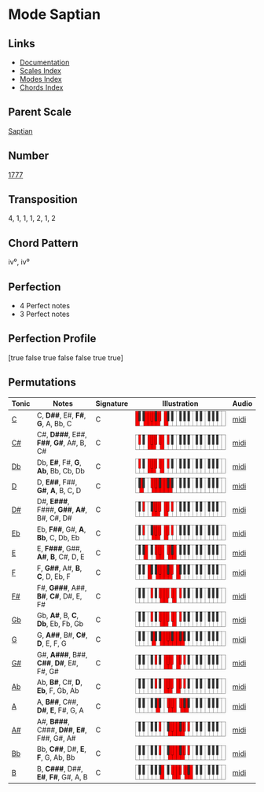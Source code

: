 # Mode Saptian

## Links

- [Documentation](README.md)
- [Scales Index](Scales.md)
- [Modes Index](Modes.md)
- [Chords Index](Chords.md)

## Parent Scale

[Saptian](ScaleSaptian.md)

## Number

[1777](https://ianring.com/musictheory/scales/1777)

## Transposition

4, 1, 1, 1, 2, 1, 2

## Chord Pattern

iv⁰, iv⁰

## Perfection

- 4 Perfect notes
- 3 Perfect notes

## Perfection Profile

[true false true false false true true]

## Permutations

| Tonic | Notes | Signature | Illustration | Audio |
|-------|-------|-----------|--------------|-------|
| [C](ModeCNaturalSaptian.md) | C, **D##**, E#, **F#**, **G**, A, Bb, C | C | ![CNaturalSaptian](ModeCNaturalSaptian.png) | [midi](https://github.com/edipermadi/music/blob/main/docs/ModeCNaturalSaptian.mid?raw=true) |
| [C#](ModeCSharpSaptian.md) | C#, **D###**, E##, **F##**, **G#**, A#, B, C# | C | ![CSharpSaptian](ModeCSharpSaptian.png) | [midi](https://github.com/edipermadi/music/blob/main/docs/ModeCSharpSaptian.mid?raw=true) |
| [Db](ModeDFlatSaptian.md) | Db, **E#**, F#, **G**, **Ab**, Bb, Cb, Db | C | ![DFlatSaptian](ModeDFlatSaptian.png) | [midi](https://github.com/edipermadi/music/blob/main/docs/ModeDFlatSaptian.mid?raw=true) |
| [D](ModeDNaturalSaptian.md) | D, **E##**, F##, **G#**, **A**, B, C, D | C | ![DNaturalSaptian](ModeDNaturalSaptian.png) | [midi](https://github.com/edipermadi/music/blob/main/docs/ModeDNaturalSaptian.mid?raw=true) |
| [D#](ModeDSharpSaptian.md) | D#, **E###**, F###, **G##**, **A#**, B#, C#, D# | C | ![DSharpSaptian](ModeDSharpSaptian.png) | [midi](https://github.com/edipermadi/music/blob/main/docs/ModeDSharpSaptian.mid?raw=true) |
| [Eb](ModeEFlatSaptian.md) | Eb, **F##**, G#, **A**, **Bb**, C, Db, Eb | C | ![EFlatSaptian](ModeEFlatSaptian.png) | [midi](https://github.com/edipermadi/music/blob/main/docs/ModeEFlatSaptian.mid?raw=true) |
| [E](ModeENaturalSaptian.md) | E, **F###**, G##, **A#**, **B**, C#, D, E | C | ![ENaturalSaptian](ModeENaturalSaptian.png) | [midi](https://github.com/edipermadi/music/blob/main/docs/ModeENaturalSaptian.mid?raw=true) |
| [F](ModeFNaturalSaptian.md) | F, **G##**, A#, **B**, **C**, D, Eb, F | C | ![FNaturalSaptian](ModeFNaturalSaptian.png) | [midi](https://github.com/edipermadi/music/blob/main/docs/ModeFNaturalSaptian.mid?raw=true) |
| [F#](ModeFSharpSaptian.md) | F#, **G###**, A##, **B#**, **C#**, D#, E, F# | C | ![FSharpSaptian](ModeFSharpSaptian.png) | [midi](https://github.com/edipermadi/music/blob/main/docs/ModeFSharpSaptian.mid?raw=true) |
| [Gb](ModeGFlatSaptian.md) | Gb, **A#**, B, **C**, **Db**, Eb, Fb, Gb | C | ![GFlatSaptian](ModeGFlatSaptian.png) | [midi](https://github.com/edipermadi/music/blob/main/docs/ModeGFlatSaptian.mid?raw=true) |
| [G](ModeGNaturalSaptian.md) | G, **A##**, B#, **C#**, **D**, E, F, G | C | ![GNaturalSaptian](ModeGNaturalSaptian.png) | [midi](https://github.com/edipermadi/music/blob/main/docs/ModeGNaturalSaptian.mid?raw=true) |
| [G#](ModeGSharpSaptian.md) | G#, **A###**, B##, **C##**, **D#**, E#, F#, G# | C | ![GSharpSaptian](ModeGSharpSaptian.png) | [midi](https://github.com/edipermadi/music/blob/main/docs/ModeGSharpSaptian.mid?raw=true) |
| [Ab](ModeAFlatSaptian.md) | Ab, **B#**, C#, **D**, **Eb**, F, Gb, Ab | C | ![AFlatSaptian](ModeAFlatSaptian.png) | [midi](https://github.com/edipermadi/music/blob/main/docs/ModeAFlatSaptian.mid?raw=true) |
| [A](ModeANaturalSaptian.md) | A, **B##**, C##, **D#**, **E**, F#, G, A | C | ![ANaturalSaptian](ModeANaturalSaptian.png) | [midi](https://github.com/edipermadi/music/blob/main/docs/ModeANaturalSaptian.mid?raw=true) |
| [A#](ModeASharpSaptian.md) | A#, **B###**, C###, **D##**, **E#**, F##, G#, A# | C | ![ASharpSaptian](ModeASharpSaptian.png) | [midi](https://github.com/edipermadi/music/blob/main/docs/ModeASharpSaptian.mid?raw=true) |
| [Bb](ModeBFlatSaptian.md) | Bb, **C##**, D#, **E**, **F**, G, Ab, Bb | C | ![BFlatSaptian](ModeBFlatSaptian.png) | [midi](https://github.com/edipermadi/music/blob/main/docs/ModeBFlatSaptian.mid?raw=true) |
| [B](ModeBNaturalSaptian.md) | B, **C###**, D##, **E#**, **F#**, G#, A, B | C | ![BNaturalSaptian](ModeBNaturalSaptian.png) | [midi](https://github.com/edipermadi/music/blob/main/docs/ModeBNaturalSaptian.mid?raw=true) |
